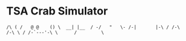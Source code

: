 # TSA Crab Simulator
``/\
( /   @ @    ()
 \  __| |__  /
  -/   "   \-
 /-|       |-\
/ /-\     /-\ \
 / /-`---'-\ \     
  /         \``
